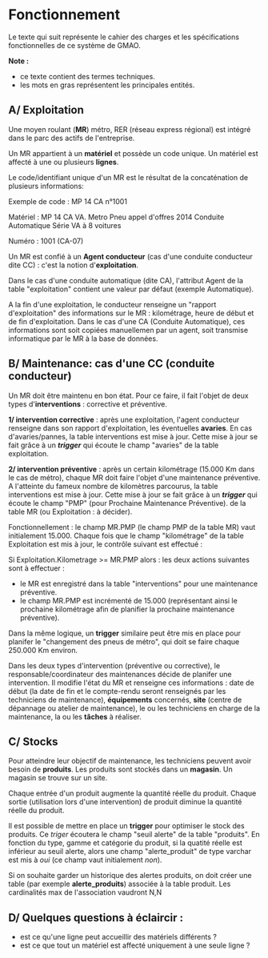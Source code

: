# Fonctionnement

Le texte qui suit représente le cahier des charges et les spécifications fonctionnelles de ce système de GMAO.

__Note :__
- ce texte contient des termes techniques.
- les mots en gras représentent les principales entités.

## __A/ Exploitation__

Une moyen roulant (__MR__) métro, RER (réseau express régional) est intégré dans le parc des actifs de l'entreprise. 

Un MR appartient à un __matériel__ et possède un code unique. Un matériel est affecté à une ou plusieurs __lignes__.

Le code/identifiant unique d'un MR est le résultat de la concaténation de plusieurs informations:

Exemple de code : MP 14 CA n°1001

Matériel : MP 14 CA VA. Metro Pneu appel d'offres 2014 Conduite Automatique Série VA à 8 voitures

Numéro : 1001 (CA-07)

Un MR est confié à un __Agent conducteur__ (cas d'une conduite conducteur dite CC) : c'est la notion d'__exploitation__.

Dans le cas d'une conduite automatique (dite CA), l'attribut Agent de la table "exploitation" contient une valeur par défaut (exemple Automatique).

A la fin d'une exploitation, le conducteur renseigne un "rapport d'exploitation" des informations sur le MR : kilométrage, heure de début et de fin d'exploitation. Dans le cas d'une CA (Conduite Automatique), ces informations sont soit copiées manuellemen par un agent, soit transmise informatique par le MR à la base de données.

## __B/ Maintenance__: cas d'une CC (conduite conducteur)

Un MR doit être maintenu en bon état. Pour ce faire, il fait l'objet de deux types d'__interventions__ : corrective et préventive.

__1/ intervention corrective__ : après une exploitation, l'agent conducteur renseigne dans son rapport d'exploitation, les éventuelles __avaries__. En cas d'avaries/pannes, la table interventions est mise à jour. Cette mise à jour se fait grâce à un _**trigger**_ qui écoute le champ "avaries" de la table exploitation.

__2/ intervention préventive__ : après un certain kilométrage (15.000 Km dans le cas de métro), chaque MR doit faire l'objet d'une maintenance préventive. A l'atteinte du fameux nombre de kilomètres parcourus, la table interventions est mise à jour. Cette mise à jour se fait grâce à un _**trigger**_ qui écoute le champ "PMP" (pour Prochaine Maintenance Préventive). de la table MR (ou Exploitation : à décider).

Fonctionnellement : le champ MR.PMP (le champ PMP de la table MR) vaut initialement 15.000. Chaque fois que le champ "kilométrage" de la table Exploitation est mis à jour, le contrôle suivant est effectué :

Si Exploitation.Kilometrage >= MR.PMP alors : les deux actions suivantes sont à effectuer :
- le MR est enregistré dans la table "interventions" pour une maintenance préventive.
- le champ MR.PMP est incrémenté de 15.000 (représentant ainsi le prochaine kilométrage afin de planifier la prochaine maintenance préventive).

Dans la même logique, un __**trigger**__ similaire peut être mis en place pour planifer le "changement des pneus de métro", qui doit se faire chaque 250.000 Km environ.


Dans les deux types d'intervention (préventive ou corrective), le responsable/coordinateur des maintenances décide de planifer une intervention. Il modifie l'état du MR et renseigne ces informations : date de début (la date de fin et le compte-rendu seront renseignés par les techniciens de maintenance), __équipements__ concernés, __site__ (centre de dépannage ou atelier de maintenance), le ou les techniciens en charge de la maintenance, la ou les __tâches__ à réaliser.

## __C/ Stocks__

Pour atteindre leur objectif de maintenance, les techniciens peuvent avoir besoin de __produits__. Les produits sont stockés dans un __magasin__. Un magasin se trouve sur un site.

Chaque entrée d'un produit augmente la quantité réelle du produit. Chaque sortie (utilisation lors d'une intervention) de produit diminue la quantité réelle du produit.

Il est possible de mettre en place un __**trigger**__ pour optimiser le stock des produits. Ce _triger_ écoutera le champ "seuil alerte" de la table "produits". En fonction du type, gamme et catégorie du produit, si la quatité réelle est inférieur au seuil alerte, alors une champ "alerte_produit" de type varchar est mis à _oui_ (ce champ vaut initialement _non_).

Si on souhaite garder un historique des alertes produits, on doit créer une table (par exemple __alerte_produits__) associée à la table produit. Les cardinalités max de l'association vaudront N,N

## __D/ Quelques questions à éclaircir__ :
- est ce qu'une ligne peut accueillir des matériels différents ?
- est ce que tout un matériel est affecté uniquement à une seule ligne ?
